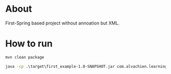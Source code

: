# About

First-Spring based project without annoation but XML.


# How to run

```cmd
mvn clean package
```

```cmd
java -cp .\target\first_example-1.0-SNAPSHOT.jar com.alvachien.learning.spring.App
```

